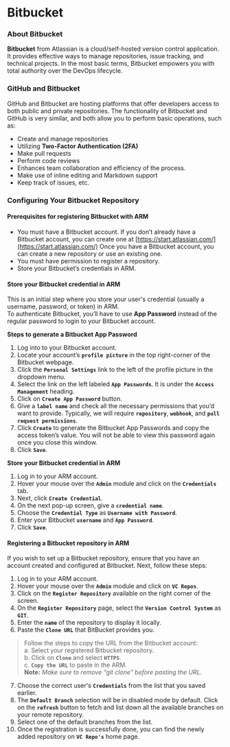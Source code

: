 # Bitbucket

### About Bitbucket <a href="#about-bitbucket" id="about-bitbucket"></a>

**Bitbucket** from Atlassian is a cloud/self-hosted version control application. It provides effective ways to manage repositories, issue tracking, and technical projects. In the most basic terms, Bitbucket empowers you with total authority over the DevOps lifecycle.

### GitHub and Bitbucket <a href="#github-and-bitbucket" id="github-and-bitbucket"></a>

GitHub and Bitbucket are hosting platforms that offer developers access to both public and private repositories. The functionality of Bitbucket and GitHub is very similar, and both allow you to perform basic operations, such as:

* Create and manage repositories
* Utilizing **Two-Factor Authentication (2FA)**
* Make pull requests
* Perform code reviews
* Enhances team collaboration and efficiency of the process.
* Make use of inline editing and Markdown support
* Keep track of issues, etc.

### Configuring Your Bitbucket Repository <a href="#configuring-your-bitbucket-repository" id="configuring-your-bitbucket-repository"></a>

#### Prerequisites for registering Bitbucket with ARM <a href="#prerequisites-for-registering-bitbucket-with-arm" id="prerequisites-for-registering-bitbucket-with-arm"></a>

* You must have a Bitbucket account. If you don’t already have a Bitbucket account, you can create one at [https://start.atlassian.com/](https://start.atlassian.com/) Once you have a Bitbucket account, you can create a new repository or use an existing one.
* You must have permission to register a repository.
* Store your Bitbucket’s credentials in ARM.

#### Store your Bitbucket credential in ARM <a href="#store-your-bitbucket-credential-in-arm" id="store-your-bitbucket-credential-in-arm"></a>

This is an initial step where you store your user's credential (usually a username, password, or token) in ARM.\
To authenticate Bitbucket, you’ll have to use **App Password** instead of the regular password to login to your Bitbucket account.

**Steps to generate a Bitbucket App Password**

1. Log into to your Bitbucket account.
2. Locate your account’s **`profile picture`** in the top right-corner of the Bitbucket webpage.
3. Click the **`Personal Settings`** link to the left of the profile picture in the dropdown menu.
4. Select the link on the left labeled **`App Passwords`**. It is under the **`Access Management`** heading.
5. Click on **`Create App Password`** button.
6. Give a **`label name`** and check all the necessary permissions that you’d want to provide. Typically, we will require **`repository`**, **`webhook`**, and **`pull request permissions`**.
7. Click **`Create`** to generate the Bitbucket App Passwords and copy the access token’s value. You will not be able to view this password again once you close this window.
8. Click **`Save`**.

**Store your Bitbucket credential in ARM**

1. Log in to your ARM account.
2. Hover your mouse over the **`Admin`** module and click on the **`Credentials`** tab.
3. Next, click **`Create Credential`**.
4. On the next pop-up screen, give a **`credential name`**.
5. Choose the **`Credential Type`** as **`Username with Password`**.
6. Enter your Bitbucket **`username`** and **`App Password`**.
7. Click **`Save`**.

#### Registering a Bitbucket repository in ARM <a href="#registering-a-bitbucket-repository-in-arm" id="registering-a-bitbucket-repository-in-arm"></a>

If you wish to set up a Bitbucket repository, ensure that you have an account created and configured at Bitbucket. Next, follow these steps:

1. Log in to your ARM account.
2. Hover your mouse over the **`Admin`** module and click on **`VC Repos`**.
3. Click on the **`Register Repository`** available on the right corner of the screen.
4. On the **`Register Repository`** page, select the **`Version Control System`** as **`GIT`**.
5. Enter the **`name`** of the repository to display it locally.
6. Paste the **`Clone URL`** that BitBucket provides you.

> Follow the steps to copy the URL from the Bitbucket account:\
> a. Select your registered Bitbucket repository.\
> b. Click on **`Clone`** and select **`HTTPS`**.\
> c. **`Copy the URL`** to paste in the ARM.\
> **Note:** _Make sure to remove “git clone” before pasting the URL._

7. Choose the correct user's **`Credentials`** from the list that you saved earlier.
8. The **`Default Branch`** selection will be in disabled mode by default. Click on the **`refresh`** button to fetch and list down all the available branches on your remote repository.
9. Select one of the default branches from the list.
10. Once the registration is successfully done, you can find the newly added repository on **`VC Repo's`** home page.
